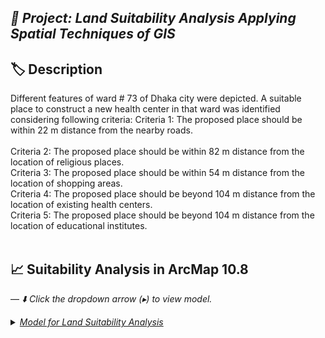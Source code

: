 ## <i>**📘 Project:** Land Suitability Analysis Applying Spatial Techniques of GIS </i> <br>

## **🏷️ Description** <br>
Different features of ward # 73 of Dhaka city were depicted. A suitable place to construct a new health center in that ward was identified considering following criteria: 
Criteria 1: The proposed place should be within 22 m distance from the nearby roads.<br>  
Criteria 2: The proposed place should be within 82 m distance from the location of religious places.<br> 
Criteria 3: The proposed place should be within 54 m distance from the location of shopping areas.<br>
Criteria 4: The proposed place should be beyond 104 m distance from the location of existing health centers. <br>
Criteria 5: The proposed place should be beyond 104 m distance from the location of educational institutes. <br>
<br>

## 📈 Suitability Analysis in ArcMap 10.8
 — <i>⬇️ Click the dropdown arrow (▸) to view model.</i>
<details>
  <summary><a href="#m"><em>Model for Land Suitability Analysis</em></a></summary>
  <p align="left">
    <img src="./Model.png" alt="Model" width="80%">
  </p>
</details>
